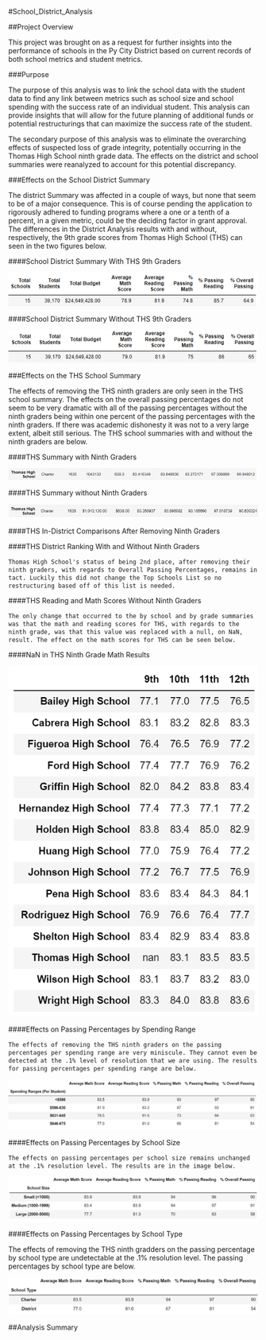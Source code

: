 #School_District_Analysis

##Project Overview

This project was brought on as a request for further insights into the performance of schools in the Py City District based on current records of both school metrics and student metrics.

###Purpose

  The purpose of this analysis was to link the school data with the student data to find any link between metrics such as school size and school spending with the success rate of an individual student. This analysis can provide insights that will allow for the future planning of additional funds or potential restructurings that can maximize the success rate of the student. 
  
  The secondary purpose of this analysis was to eliminate the overarching effects of suspected loss of grade integrity, potentially occurring in the Thomas High School ninth grade data.  The effects on the district and school summaries were reanalyzed to account for this potential discrepancy.
  
  ###Effects on the School District Summary
  
  The district Summary was affected in a couple of ways, but none that seem to be of a major consequence. This is of course pending the application to rigorously adhered to funding programs where a one or a tenth of a percent, in a given metric, could be the deciding factor in grant approval. The differences in the District Analysis results with and without, respectively, the 9th grade scores from Thomas High School (THS) can seen in the two figures below.
  
####School District Summary With THS 9th Graders

![District Summary with THS Ninth Graders](https://github.com/Beardlow/School_District_Analysis/blob/main/district_with_THS.png)

####School District Summary Without THS 9th Graders

![District Summary Without THS Ninth Graders](https://github.com/Beardlow/School_District_Analysis/blob/main/district_without_THS.png)

###Effects on the THS School Summary

  The effects of removing the THS ninth graders are only seen in the THS school summary. The effects on the overall passing percentages do not seem to be very dramatic with all of the passing percentages without the ninth graders being within one percent of the passing percentages with the ninth graders. If there was academic dishonesty it was not to a very large extent, albeit still serious. The THS school summaries with and without the ninth graders are below.
  
####THS Summary with Ninth Graders
  
![THS Summary with Ninth Graders](https://github.com/Beardlow/School_District_Analysis/blob/main/ths_w_ninth_graders.png)
  
####THS Summary without Ninth Graders
  
![THS Summary without Ninth Graders](https://github.com/Beardlow/School_District_Analysis/blob/main/ths_wo_ninth_graders.png)
  
####THS In-District Comparisons After Removing Ninth Graders

####THS District Ranking With and Without Ninth Graders
  
    Thomas High School's status of being 2nd place, after removing their ninth graders, with regards to Overall Passing Percentages, remains in tact. Luckily this did not change the Top Schools List so no restructuring based off of this list is needed.
    
  ####THS Reading and Math Scores Without Ninth Graders
  
    The only change that occurred to the by school and by grade summaries was that the math and reading scores for THS, with regards to the ninth grade, was that this value was replaced with a null, on NaN, result. The effect on the math scores for THS can be seen below.
    
  ####NaN in THS Ninth Grade Math Results
  
![THS Grade Summary without Ninth Graders](https://github.com/Beardlow/School_District_Analysis/blob/main/math_scores_by_grade_wo_THS_ninth_graders.png)
  
  ####Effects on Passing Percentages by Spending Range
  
    The effects of removing the THS ninth graders on the passing percentages per spending range are very miniscule. They cannot even be detected at the .1% level of resolution that we are using. The results for passing percentages per spending range are below.
    
![Spending Ranges Results](https://github.com/Beardlow/School_District_Analysis/blob/main/Results_by_Spending.png)
  
####Effects on Passing Percentages by School Size
  
    The effects on passing percentages per school size remains unchanged at the .1% resolution level. The results are in the image below.
 
![School Size Results](https://github.com/Beardlow/School_District_Analysis/blob/main/school_size_results.png) 
 
####Effects on Passing Percentages by School Type

  The effects of removing the THS ninth gradders on the passing percentage by school type are undetectable at the .1% resolution level. The passing percentages by school type are below.
  
![School Type Results](https://github.com/Beardlow/School_District_Analysis/blob/main/School_type_results.png) 

##Analysis Summary

  

